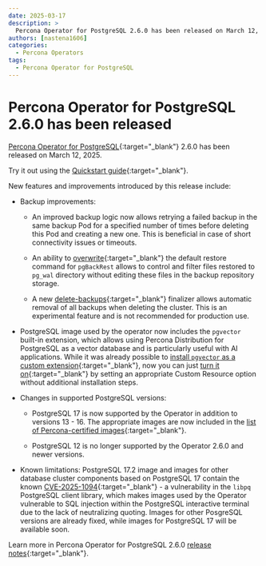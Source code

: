 ```yaml
---
date: 2025-03-17
description: >
  Percona Operator for PostgreSQL 2.6.0 has been released on March 12, 2025.
authors: [nastena1606]
categories:
  - Percona Operators
tags:
  - Percona Operator for PostgreSQL
---
```


# Percona Operator for PostgreSQL 2.6.0 has been released

<!-- more -->

[Percona Operator for PostgreSQL](https://docs.percona.com/percona-operator-for-postgresql/2.0/){:target="_blank"} 2.6.0 has been released on March 12, 2025.

Try it out using the [Quickstart guide](https://docs.percona.com/percona-operator-for-postgresql/2.0/quickstart.html){:target="_blank"}.

New features and improvements introduced by this release include:

* Backup improvements:

    * An improved backup logic now allows retrying a failed backup in the same backup Pod for a specified number of times before deleting this Pod and creating a new one. This is beneficial in case of short connectivity issues or timeouts.   

    * An ability to [overwrite](https://docs.percona.com/percona-operator-for-postgresql/2.0/backups-restore.html#use-custom-restore-command){:target="_blank"} the default restore command for `pgBackRest` allows to control and filter files restored to `pg_wal` directory without editing these files in the backup repository storage.  

    * A new [delete-backups](https://docs.percona.com/percona-operator-for-postgresql/2.0/operator.html#finalizers-delete-backups){:target="_blank"} finalizer allows automatic removal of all backups when deleting the cluster. This is an experimental feature and is not recommended for production use.

* PostgreSQL image used by the operator now includes the `pgvector` built-in extension, which allows using Percona Distribution for PostgreSQL as a vector database and is particularly useful with AI applications.  While it was already possible to [install `pgvector` as a custom extension](https://www.percona.com/blog/create-an-ai-expert-with-open-source-tools-and-pgvector/){:target="_blank"}, now you can just [turn it on](http://docs.percona.com/percona-operator-for-postgresql/2.0/operator.html#extensionsbuiltinpgvector){:target="_blank"} by setting an appropriate Custom Resource option without additional installation steps.

* Changes in supported PostgreSQL versions:

    * PostgreSQL 17 is now supported by the Operator in addition to versions 13 - 16. The appropriate images are now included in the [list of Percona-certified images](https://docs.percona.com/percona-operator-for-postgresql/2.0/images.html){:target="_blank"}. 

    * PostgreSQL 12 is no longer supported by the Operator 2.6.0 and newer versions.

* Known limitations: PostgreSQL 17.2 image and images for other database cluster components based on PostgreSQL 17 contain the known [CVE-2025-1094](https://www.postgresql.org/support/security/CVE-2025-1094/){:target="_blank"} - a vulnerability in the `libpq` PostgreSQL client library, which makes images used by the Operator vulnerable to SQL injection within the PostgreSQL interactive terminal due to the lack of neutralizing quoting. Images for other PosgreSQL versions are already fixed, while images for PostgreSQL 17 will be available soon.

Learn more in Percona Operator for PostgreSQL 2.6.0 [release notes](https://docs.percona.com/percona-operator-for-postgresql/2.0/ReleaseNotes/Kubernetes-Operator-for-PostgreSQL-RN2.6.0.html){:target="_blank"}.



